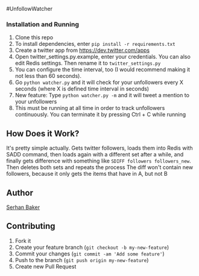 #UnfollowWatcher

### Installation and Running

1. Clone this repo
2. To install dependencies, enter `pip install -r requirements.txt` 
3. Create a twitter app from https://dev.twitter.com/apps
4. Open twitter_settings.py.example, enter your credentials. You can also edit Redis settings. Then rename it to `twitter_settings.py`
5. You can configure the time interval, too (I would recommend making it not less than 60 seconds).
6. Go `python watcher.py` and it will check for your unfollowers every X seconds (where X is defined time interval in seconds)
7. New feature: Type `python watcher.py -m` and it will tweet a mention to your unfollowers
8. This must be running at all time in order to track unfollowers continuously. You can terminate it by pressing Ctrl + C while running 

## How Does it Work?

It's pretty simple actually. Gets twitter followers, loads them into Redis with SADD command, then loads again with a different set after a while, 
and finally gets difference with something like `SDIFF followers followers_new`. Then deletes both sets and repeats the process
The diff won't contain new followers, because it only gets the items that have in A, but not B

## Author

[Serhan Baker](http://serhanbaker.com)


## Contributing

1. Fork it
2. Create your feature branch (`git checkout -b my-new-feature`)
3. Commit your changes (`git commit -am 'Add some feature'`)
4. Push to the branch (`git push origin my-new-feature`)
5. Create new Pull Request
